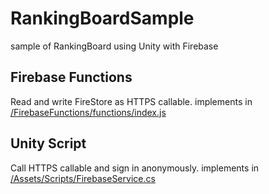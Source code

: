 # RankingBoardSample
sample of RankingBoard using Unity with Firebase

## Firebase Functions
Read and write FireStore as HTTPS callable.
implements in [/FirebaseFunctions/functions/index.js](https://github.com/HassakuTb/RankingBoardSample/blob/master/FirebaseFunctions/functions/index.js)

## Unity Script
Call HTTPS callable and sign in anonymously.
implements in [/Assets/Scripts/FirebaseService.cs](https://github.com/HassakuTb/RankingBoardSample/blob/master/Assets/Scripts/FirebaseService.cs)
